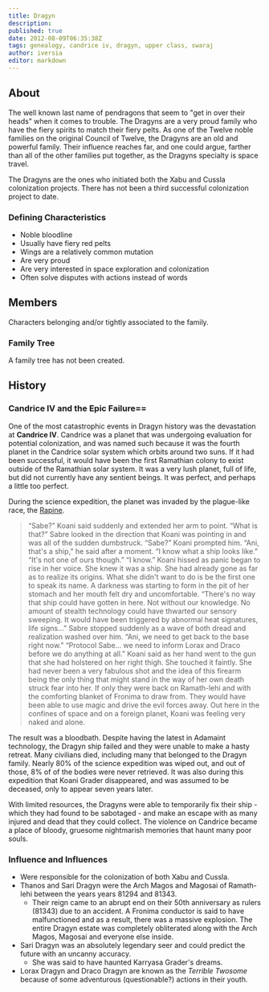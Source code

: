 ```yaml
---
title: Dragyn
description:
published: true
date: 2012-08-09T06:35:38Z
tags: genealogy, candrice iv, dragyn, upper class, swaraj
author: iversia
editor: markdown
---
```


## About

The well known last name of pendragons that seem to "get in over their heads" when it comes to trouble. The Dragyns are a very proud family who have the fiery spirits to match their fiery pelts. As one of the Twelve noble families on the original Council of Twelve, the Dragyns are an old and powerful family. Their influence reaches far, and one could argue, farther than all of the other families put together, as the Dragyns specialty is space travel.

The Dragyns are the ones who initiated both the Xabu and Cussla colonization projects. There has not been a third successful colonization project to date.

### Defining Characteristics

- Noble bloodline
- Usually have fiery red pelts
- Wings are a relatively common mutation
- Are very proud
- Are very interested in space exploration and colonization
- Often solve disputes with actions instead of words

## Members

Characters belonging and/or tightly associated to the family.

### Family Tree

A family tree has not been created.

## History

### Candrice IV and the Epic Failure==

One of the most catastrophic events in Dragyn history was the devastation at **Candrice IV**. Candrice was a planet that was undergoing evaluation for potential colonization, and was named such because it was the fourth planet in the Candrice solar system which orbits around two suns. If it had been successful, it would have been the first Ramathian colony to exist outside of the Ramathian solar system. It was a very lush planet, full of life, but did not currently have any sentient beings. It was perfect, and perhaps a little too perfect. 

During the science expedition, the planet was invaded by the plague-like race, the [Rapine](/species/rapine).

> “Sabe?” Koani said suddenly and extended her arm to point. “What is that?” Sabre looked in the direction that Koani was pointing in and was all of the sudden dumbstruck. “Sabe?” Koani prompted him.
> “Ani, that's a ship,”  he said after a moment.
> “I know what a ship looks like.”
> “It's not one of ours though.”
> “I know.” Koani hissed as panic began to rise in her voice. She knew it was a ship. She had already gone as far as to realize its origins. What she didn't want to do is be the first one to speak its name. A darkness was starting to form in the pit of her stomach and her mouth felt dry and uncomfortable.
> “There's no way that ship could have gotten in here. Not without our knowledge. No amount of stealth technology could have thwarted our sensory sweeping. It would have been triggered by abnormal heat signatures, life signs...” Sabre stopped suddenly as a wave of both dread and realization washed over him. “Ani, we need to get back to the base right now.”
> “Protocol Sabe... we need to inform Lorax and Draco before we do anything at all.” Koani said as her hand went to the gun that she had holstered on her right thigh. She touched it faintly. She had never been a very fabulous shot and the idea of this firearm being the only thing that might stand in the way of her own death struck fear into her. If only they were back on Ramath-lehi and with the comforting blanket of Fronima to draw from. They would have been able to use magic and drive the evil forces away. Out here in the confines of space and on a foreign planet, Koani was feeling very naked and alone.

The result was a bloodbath. Despite having the latest in Adamaint technology, the Dragyn ship failed and they were unable to make a hasty retreat. Many civilians died, including many that belonged to the Dragyn family. Nearly 80% of the science expedition was wiped out, and out of those, 8% of of the bodies were never retrieved. It was also during this expedition that Koani Grader disappeared, and was assumed to be deceased, only to appear seven years later.

With limited resources, the Dragyns were able to temporarily fix their ship - which they had found to be sabotaged - and make an escape with as many injured and dead that they could collect. The violence on Candrice became a place of bloody, gruesome nightmarish memories that haunt many poor souls. 

### Influence and Influences

- Were responsible for the colonization of both Xabu and Cussla.
- Thanos and Sari Dragyn were the Arch Magos and Magosai of Ramath-lehi between the years years 81294 and 81343.
    - Their reign came to an abrupt end on their 50th anniversary as rulers (81343) due to an accident. A Fronima conductor is said to have malfunctioned and as a result, there was a massive explosion. The entire Dragyn estate was completely obliterated along with the Arch Magos, Magosai and everyone else inside.
- Sari Dragyn was an absolutely legendary seer and could predict the future with an uncanny accuracy.
    - She was said to have haunted Karryasa Grader's dreams.
- Lorax Dragyn and Draco Dragyn are known as the *Terrible Twosome* because of some adventurous (questionable?) actions in their youth.

